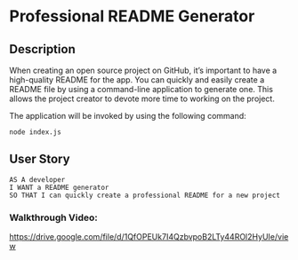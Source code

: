# Professional README Generator

## Description

When creating an open source project on GitHub, it’s important to have a high-quality README for the app. You can quickly and easily create a README file by using a command-line application to generate one. This allows the project creator to devote more time to working on the project.

The application will be invoked by using the following command:

```
node index.js
```

## User Story

```
AS A developer
I WANT a README generator
SO THAT I can quickly create a professional README for a new project
```

### Walkthrough Video: 

https://drive.google.com/file/d/1QfOPEUk7I4QzbvpoB2LTy44ROl2HyUIe/view


